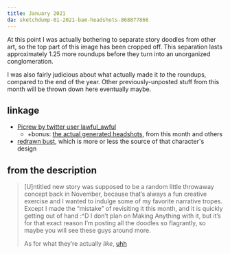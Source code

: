 ```yaml
---
title: January 2021
da: sketchdump-01-2021-bam-headshots-868877866
---
```

At this point I was actually bothering to separate story doodles from other art, so the top part of this image has been cropped off. This separation lasts approximately 1.25 more roundups before they turn into an unorganized conglomeration.

I was also fairly judicious about what actually made it *to* the roundups, compared to the end of the year. Other previously-unposted stuff from this month will be thrown down here eventually maybe.

## linkage
- <a href="https://picrew.me/image_maker/457566" class="ext">Picrew by twitter user lawful_awful</a>
	- +bonus: <a href="https://sta.sh/02hvs7l1m89" class="ext">the actual generated headshots</a>, from this month and others
- <a href="https://www.deviantart.com/a-flyleaf/art/were-you-talkin-to-me-537726745" class="ext">redrawn bust</a>, which is more or less the source of that character's design

## from the description
> [U]ntitled new story was supposed to be a random little throwaway concept back in November, because that’s always a fun creative exercise and I wanted to indulge some of my favorite narrative tropes. Except I made the “mistake” of revisiting it this month, and it is quickly getting out of hand <span style="display:inline-block;">:^D</span> I don’t plan on Making Anything with it, but it’s for that exact reason I’m posting all the doodles so flagrantly, so maybe you will see these guys around more.
>
> As for what they’re actually *like*, <a href="https://sta.sh/028b12i75s6m" class="ext">uhh</a>